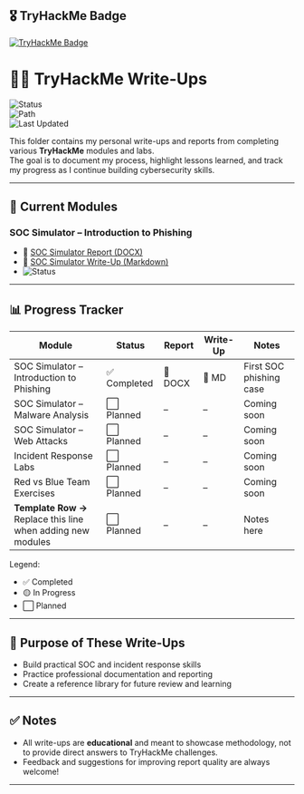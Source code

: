 
## 🎖️ TryHackMe Badge

[![TryHackMe Badge](https://tryhackme-badges.s3.amazonaws.com/ChrisGiggleman.png)](https://tryhackme.com/p/ChrisGiggleman)
# 🧑‍💻 TryHackMe Write-Ups  

![Status](https://img.shields.io/badge/Progress-Active-brightgreen)  
![Path](https://img.shields.io/badge/Path-SOC%20Analyst%20Learning-blue)  
![Last Updated](https://img.shields.io/badge/Last%20Update-Sep%202025-orange)  

This folder contains my personal write-ups and reports from completing various **TryHackMe** modules and labs.  
The goal is to document my process, highlight lessons learned, and track my progress as I continue building cybersecurity skills.  

---

## 📂 Current Modules  

### SOC Simulator – Introduction to Phishing  
- 📄 [SOC Simulator Report (DOCX)](./SOC%20Simulator%20Introduction%20to%20Phishing.docx)  
- 📝 [SOC Simulator Write-Up (Markdown)](./SOC_Simulator_Phishing_writeup.md)  
- ![Status](https://img.shields.io/badge/Status-Completed-success)  

---

## 📊 Progress Tracker  

| Module                                | Status       | Report | Write-Up | Notes |
|---------------------------------------|-------------|--------|----------|-------|
| SOC Simulator – Introduction to Phishing | ✅ Completed | 📄 DOCX | 📝 MD | First SOC phishing case |
| SOC Simulator – Malware Analysis      | ⬜ Planned   | –      | –        | Coming soon |
| SOC Simulator – Web Attacks           | ⬜ Planned   | –      | –        | Coming soon |
| Incident Response Labs                | ⬜ Planned   | –      | –        | Coming soon |
| Red vs Blue Team Exercises            | ⬜ Planned   | –      | –        | Coming soon |
| **Template Row →** Replace this line when adding new modules | ⬜ Planned | – | – | Notes here |

Legend:  
- ✅ Completed  
- 🟡 In Progress  
- ⬜ Planned  

---

## 🚀 Purpose of These Write-Ups  
- Build practical SOC and incident response skills  
- Practice professional documentation and reporting  
- Create a reference library for future review and learning  

---

## ✅ Notes  
- All write-ups are **educational** and meant to showcase methodology, not to provide direct answers to TryHackMe challenges.  
- Feedback and suggestions for improving report quality are always welcome!  

---
